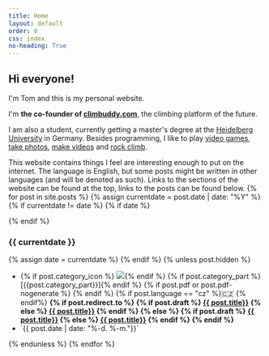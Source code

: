```yaml
---
title: Home
layout: default
order: 0
css: index
no-heading: True
---
```


## Hi everyone!

I'm Tom and this is my personal website.

I'm **the co-founder of [climbuddy.com](https://climbuddy.com)**, the climbing platform of the future.

I am also a student, currently getting a master's degree at the [Heidelberg University](https://www.uni-heidelberg.de/en) in Germany.
Besides programming, I like to play <a class='secret' href='/assets/nolife.webp'>video games</a>, [take photos](/photos/), [make videos](/videos/) and [rock climb](/climbing/).

This website contains things I feel are interesting enough to put on the internet.
The language is English, but some posts might be written in other languages (and will be denoted as such).
Links to the sections of the website can be found at the top, links to the posts can be found below.
{% for post in site.posts %}
{% assign currentdate = post.date | date: "%Y" %}
{% if currentdate != date %}
{% if date %}
</div>
{% endif %}

### {{ currentdate }}
<div class="spacer"> <!-- done to reset the (2n+1)-th child counter -->
{% assign date = currentdate %} 
{% endif %}
{% unless post.hidden %}
<ul class="hfill">
	<li>
    {% if post.category_icon %} <img class='category-icon' src='{{post.category_icon}}'/>{% endif %}
    {% if post.category_part %} [{{post.category_part}}]{% endif %}
	{% if post.pdf or post.pdf-nogenerate %} <a href="/assets/{{post.url | split: "/" | last}}.pdf"><i class="fa-solid fa-file-pdf"></i></a>{% endif %}
	{% if post.language == "cz" %}🇨🇿 {% endif%}
    <strong>
	{% if post.redirect.to %}
        {% if post.draft %}
            <a href="{{ post.redirect.to }}" class="red">{{ post.title}}</a>
        {% else %}
            <a href="{{ post.redirect.to }}">{{ post.title}}</a>
        {% endif %}
    {% else %}
        {% if post.draft %}
            <a href="{{ post.url }}" class="red">{{ post.title}}</a>
        {% else %}
            <a href="{{ post.url }}">{{ post.title}}</a>
        {% endif %}
    {% endif %}
    </strong>
	</li>
	<li>
    <span class="nowrap" markdown="1">`{{ post.date  | date: "%-d. %-m."}}`</span>
	</li>
</ul>
{% endunless %}
{% endfor %}

<div class="spacer"></div>
